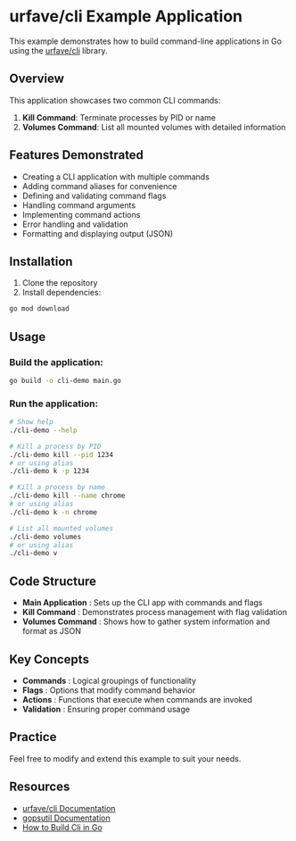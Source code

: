 # urfave/cli Example Application

This example demonstrates how to build command-line applications in Go using the [urfave/cli](https://github.com/urfave/cli) library.

## Overview

This application showcases two common CLI commands:

1. **Kill Command**: Terminate processes by PID or name
2. **Volumes Command**: List all mounted volumes with detailed information

## Features Demonstrated

- Creating a CLI application with multiple commands
- Adding command aliases for convenience
- Defining and validating command flags
- Handling command arguments
- Implementing command actions
- Error handling and validation
- Formatting and displaying output (JSON)

## Installation

1. Clone the repository
2. Install dependencies:

```bash
go mod download
```

## Usage

### Build the application:

```bash
go build -o cli-demo main.go
```

### Run the application:

```bash
# Show help
./cli-demo --help

# Kill a process by PID
./cli-demo kill --pid 1234
# or using alias
./cli-demo k -p 1234

# Kill a process by name
./cli-demo kill --name chrome
# or using alias
./cli-demo k -n chrome

# List all mounted volumes
./cli-demo volumes
# or using alias
./cli-demo v
```

## Code Structure

- **Main Application** : Sets up the CLI app with commands and flags
- **Kill Command** : Demonstrates process management with flag validation
- **Volumes Command** : Shows how to gather system information and format as JSON

## Key Concepts

- **Commands** : Logical groupings of functionality
- **Flags** : Options that modify command behavior
- **Actions** : Functions that execute when commands are invoked
- **Validation** : Ensuring proper command usage

## Practice

Feel free to modify and extend this example to suit your needs.

## Resources
- [urfave/cli Documentation](https://cli.urfave.org/v2/getting-started/)
- [gopsutil Documentation](https://github.com/shirou/gopsutil)
- [How to Build Cli in Go](https://hackajob.com/talent/blog/how-to-build-cli-in-go)

